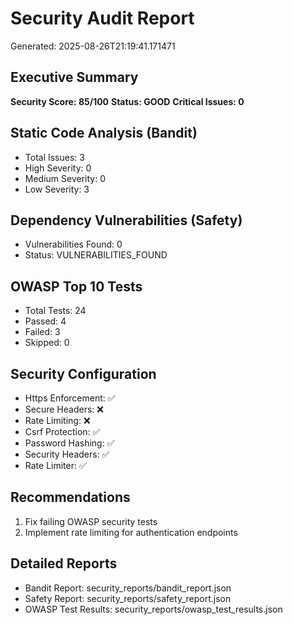 # Security Audit Report
Generated: 2025-08-26T21:19:41.171471

## Executive Summary

**Security Score: 85/100**
**Status: GOOD**
**Critical Issues: 0**

## Static Code Analysis (Bandit)

- Total Issues: 3
- High Severity: 0
- Medium Severity: 0
- Low Severity: 3

## Dependency Vulnerabilities (Safety)

- Vulnerabilities Found: 0
- Status: VULNERABILITIES_FOUND

## OWASP Top 10 Tests

- Total Tests: 24
- Passed: 4
- Failed: 3
- Skipped: 0

## Security Configuration

- Https Enforcement: ✅
- Secure Headers: ❌
- Rate Limiting: ❌
- Csrf Protection: ✅
- Password Hashing: ✅
- Security Headers: ✅
- Rate Limiter: ✅

## Recommendations

1. Fix failing OWASP security tests
2. Implement rate limiting for authentication endpoints

## Detailed Reports

- Bandit Report: security_reports/bandit_report.json
- Safety Report: security_reports/safety_report.json
- OWASP Test Results: security_reports/owasp_test_results.json
